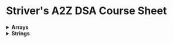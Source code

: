 # Striver's A2Z DSA Course Sheet

<details>
  <summary><strong>Arrays</strong></summary>
  <details>
    <summary>Lecture 1: Introduction to Arrays</summary>
    <br>

  | # | Problem | Difficulty | Status | Date Assigned |
  |---|---------|------------|--------|--------------|
  | 1 | [Two Sum](https://leetcode.com/problems/two-sum/) | 🟢 Easy | ❌ | |
  | 2 | [Best Time to Buy and Sell Stock](https://leetcode.com/problems/best-time-to-buy-and-sell-stock/) | 🟢 Easy | ❌ | |
  | 3 | [Valid Palindrome](https://leetcode.com/problems/valid-palindrome/) | 🟢 Easy | ❌ | |
  </details>
  
  <details>
    <summary>Lecture 2: Advanced Arrays</summary>
    <br>

  | # | Problem | Difficulty | Status | Date Assigned |
  |---|---------|------------|--------|---------------|
  | 1 | [Merge Intervals](https://leetcode.com/problems/merge-intervals/) | 🟡 Medium | ❌ | |
  | 2 | [Subarray Sum Equals K](https://leetcode.com/problems/subarray-sum-equals-k/) | 🟡 Medium | ❌ | |
  </details>
</details>


<details>
  <summary><strong>Strings</strong></summary>
  <details>
    <summary>Lecture 1: Fundamentals of Strings</summary>
    <br>    

  | # | Problem | Difficulty | Status | Date Assigned |
  |---|---------|------------|--------|---------------|
  | 1 | [Longest Substring Without Repeating Characters](https://leetcode.com/problems/longest-substring-without-repeating-characters/) | 🟡 Medium | ❌ | |
  | 2 | [Valid Anagram](https://leetcode.com/problems/valid-anagram/) | 🟢 Easy | ❌ | |
  </details>
  
  <details>
    <summary>Lecture 2: Advanced String Manipulation</summary>
    <br>
      
  | # | Problem | Difficulty | Status | Date Assigned |
  |---|---------|------------|--------|---------------|
  | 1 | [Longest Palindromic Substring](https://leetcode.com/problems/longest-palindromic-substring/) | 🟡 Medium | ❌ | |
  | 2 | [Group Anagrams](https://leetcode.com/problems/group-anagrams/) | 🟡 Medium | ❌ | |
  </details>
  
</details>